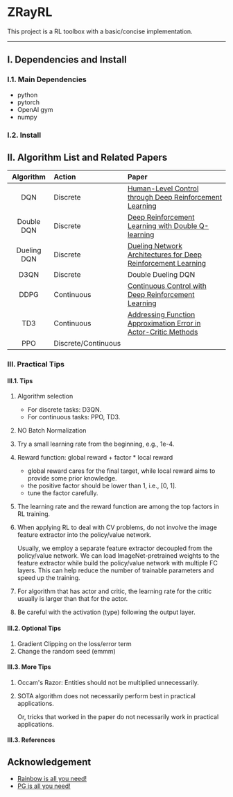 # ZRayRL

This project is a RL toolbox with a basic/concise implementation.

---

## I. Dependencies and Install
### I.1. Main Dependencies
- python
- pytorch
- OpenAI gym
- numpy

### I.2. Install

## II. Algorithm List and Related Papers

| Algorithm | Action | Paper |
| :---: | :--- | :--- |
| DQN | Discrete | [Human-Level Control through Deep Reinforcement Learning](https://storage.googleapis.com/deepmind-media/dqn/DQNNaturePaper.pdf) |
| Double DQN | Discrete | [Deep Reinforcement Learning with Double Q-learning](https://arxiv.org/pdf/1509.06461.pdf) |
| Dueling DQN | Discrete | [Dueling Network Architectures for Deep Reinforcement Learning](https://arxiv.org/pdf/1511.06581.pdf) |
| D3QN | Discrete | Double Dueling DQN |
| DDPG | Continuous | [Continuous Control with Deep Reinforcement Learning](https://arxiv.org/pdf/1509.02971.pdf) |
| TD3 | Continuous | [Addressing Function Approximation Error in Actor-Critic Methods](https://arxiv.org/pdf/1802.09477.pdf) |
| PPO | Discrete/Continuous | |

### III. Practical Tips
#### III.1. Tips

1. Algorithm selection
   - For discrete tasks: D3QN.
   - For continuous tasks: PPO, TD3.
1. NO Batch Normalization
1. Try a small learning rate from the beginning, e.g., 1e-4.
1. Reward function: global reward + factor * local reward
    - global reward cares for the final target, while local reward aims to provide some prior knowledge.
    - the positive factor should be lower than 1, i.e., \[0, 1\].
    - tune the factor carefully.
1. The learning rate and the reward function are among the top factors in RL training.
1. When applying RL to deal with CV problems, do not involve the image feature extractor into the policy/value network. 
   
   Usually, we employ a separate feature extractor decoupled from the policy/value network.
   We can load ImageNet-pretrained weights to the feature extractor while build the policy/value network with multiple FC layers.
   This can help reduce the number of trainable parameters and speed up the training.
   
1. For algorithm that has actor and critic, the learning rate for the critic usually is larger than that for the actor.
1. Be careful with the activation (type) following the output layer.

#### III.2. Optional Tips

1. Gradient Clipping on the loss/error term
1. Change the random seed (emmm)

#### III.3. More Tips

1. Occam's Razor: Entities should not be multiplied unnecessarily.
1. SOTA algorithm does not necessarily perform best in practical applications. 
   
   Or, tricks that worked in the paper do not necessarily work in practical applications.

#### III.3. References

## Acknowledgement
- [Rainbow is all you need!](https://github.com/Curt-Park/rainbow-is-all-you-need)
- [PG is all you need!](https://github.com/MrSyee/pg-is-all-you-need)
